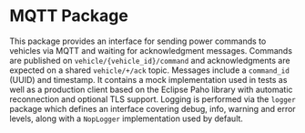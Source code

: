 # MQTT Package

This package provides an interface for sending power commands to vehicles via
MQTT and waiting for acknowledgment messages. Commands are published on
`vehicle/{vehicle_id}/command` and acknowledgments are expected on a shared
`vehicle/+/ack` topic. Messages include a `command_id` (UUID) and timestamp.
It contains a mock implementation used in tests as well as a production client
based on the Eclipse Paho library with automatic reconnection and optional TLS
support. Logging is performed via the `logger` package which defines an
interface covering debug, info, warning and error levels, along with a
`NopLogger` implementation used by default.
